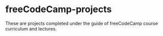 # freeCodeCamp-projects
These are projects completed under the guide of freeCodeCamp course curriculum and lectures.
